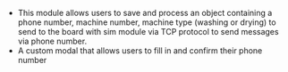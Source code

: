 - This module allows users to save and process an object containing a phone number, machine number, machine type (washing or drying) to send to the board with sim module via TCP protocol to send messages via phone number.
- A custom modal that allows users to fill in and confirm their phone number
